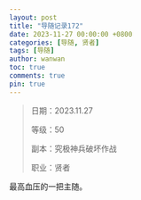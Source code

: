 ```yaml
---
layout: post
title: "导随记录172"
date: 2023-11-27 00:00:00 +0800
categories: [导随, 贤者]
tags: [导随]
author: wanwan
toc: true
comments: true
pin: true
---
```

> 日期：2023.11.27
>
> 等级：50
>
> 副本：究极神兵破坏作战
>
> 职业：贤者

最高血压的一把主随。